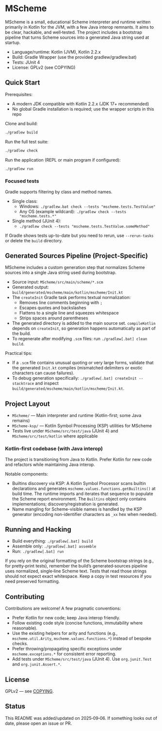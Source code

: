 # MScheme

MScheme is a small, educational Scheme interpreter and runtime written primarily in Kotlin for the JVM, with a few Java interop remnants. It aims to be clear, hackable, and well‑tested. The project includes a bootstrap pipeline that turns Scheme sources into a generated Java string used at startup.

- Language/runtime: Kotlin (JVM), Kotlin 2.2.x
- Build: Gradle Wrapper (use the provided gradlew/gradlew.bat)
- Tests: JUnit 4
- License: GPLv2 (see COPYING)

## Quick Start

Prerequisites:
- A modern JDK compatible with Kotlin 2.2.x (JDK 17+ recommended)
- No global Gradle installation is required; use the wrapper scripts in this repo

Clone and build:
```bash
./gradlew build
```

Run the full test suite:
```bash
./gradlew check
```

Run the application (REPL or main program if configured):
```bash
./gradlew run
```

### Focused tests
Gradle supports filtering by class and method names.
- Single class:
  - Windows: `./gradlew.bat check --tests "mscheme.tests.TestValue"`
  - Any OS (example wildcard): `./gradlew check --tests "mscheme.tests.*"`
- Single method (JUnit 4):
  - `./gradlew check --tests "mscheme.tests.TestValue.someMethod"`

If Gradle shows tests up-to-date but you need to rerun, use `--rerun-tasks` or delete the `build` directory.

## Generated Sources Pipeline (Project‑Specific)
MScheme includes a custom generation step that normalizes Scheme sources into a single Java string used during bootstrap.

- Source input: `MScheme/src/main/scheme/*.scm`
- Generated output: `build/generated/mscheme/main/kotlin/mscheme/Init.kt`
- The `createInit` Gradle task performs textual normalization:
  - Removes line comments beginning with `;`
  - Escapes quotes and backslashes
  - Flattens to a single line and squeezes whitespace
  - Strips spaces around parentheses
- The generated directory is added to the main source set. `compileKotlin` depends on `createInit`, so generation happens automatically as part of the build.
- To regenerate after modifying `.scm` files: run `./gradlew[.bat] clean build`.

Practical tips:
- If a `.scm` file contains unusual quoting or very large forms, validate that the generated `Init.kt` compiles (mismatched delimiters or exotic characters can cause failures).
- To debug generation specifically: `./gradlew[.bat] createInit --stacktrace` and inspect `build/generated/mscheme/main/kotlin/mscheme/Init.kt`.

## Project Layout
- `MScheme/` — Main interpreter and runtime (Kotlin-first; some Java remains)
- `MScheme-ksp/` — Kotlin Symbol Processing (KSP) utilities for MScheme
- Tests live under `MScheme/src/test/java` (JUnit 4) and `MScheme/src/test/kotlin` where applicable

### Kotlin-first codebase (with Java interop)
The project is transitioning from Java to Kotlin. Prefer Kotlin for new code and refactors while maintaining Java interop.

Notable components:
- Builtins discovery via KSP: A Kotlin Symbol Processor scans builtin declarations and generates `mscheme.values.functions.getBuiltins()` at build time. The runtime imports and iterates that sequence to populate the Scheme report environment. The `Builtins` object only contains implementations; discovery/registration is generated.
- Name mangling for Scheme-visible names is handled by the KSP generator (encoding non-identifier characters as `_xx` hex when needed).

## Running and Hacking
- Build everything: `./gradlew[.bat] build`
- Assemble only: `./gradlew[.bat] assemble`
- Run: `./gradlew[.bat] run`

If you rely on the original formatting of the Scheme bootstrap strings (e.g., for pretty‑print tests), remember the build’s generated‑sources pipeline uses normalized, single‑line Scheme text. Tests that read those strings should not expect exact whitespace. Keep a copy in test resources if you need preserved formatting.

## Contributing
Contributions are welcome! A few pragmatic conventions:
- Prefer Kotlin for new code; keep Java interop friendly.
- Follow existing code style (concise functions, immutability where reasonable).
- Use the existing helpers for arity and functions (e.g., `mscheme.util.Arity`, `mscheme.values.functions.*`) instead of bespoke checks.
- Prefer throwing/propagating specific exceptions under `mscheme.exceptions.*` for consistent error reporting.
- Add tests under `MScheme/src/test/java` (JUnit 4). Use `org.junit.Test` and `org.junit.Assert.*`.

## License
GPLv2 — see [COPYING](COPYING).

## Status
This README was added/updated on 2025‑09‑06. If something looks out of date, please open an issue or PR.
